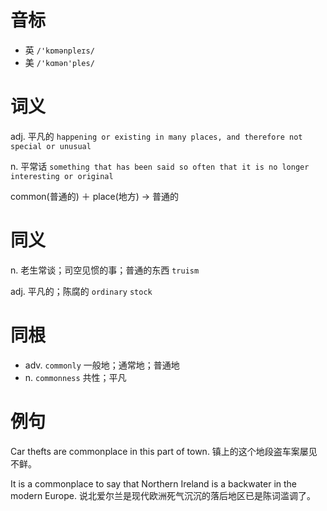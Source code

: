# 音标

- 英 `/'kɒmənpleɪs/`
- 美 `/'kɑmən'ples/`

# 词义

adj. 平凡的
`happening or existing in many places, and therefore not special or unusual`

n. 平常话
`something that has been said so often that it is no longer interesting or original`



common(普通的) ＋ place(地方) → 普通的

# 同义

n. 老生常谈；司空见惯的事；普通的东西
`truism`

adj. 平凡的；陈腐的
`ordinary` `stock`

# 同根

- adv. `commonly` 一般地；通常地；普通地
- n. `commonness` 共性；平凡

# 例句

Car thefts are commonplace in this part of town.
镇上的这个地段盗车案屡见不鲜。

It is a commonplace to say that Northern Ireland is a backwater in the modern Europe.
说北爱尔兰是现代欧洲死气沉沉的落后地区已是陈词滥调了。


